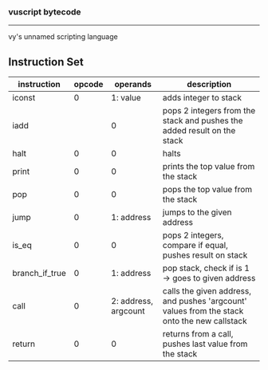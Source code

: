### vuscript bytecode
---

vy's unnamed scripting language

Instruction Set
---

| instruction    | opcode | operands             | description                         |
| -------------- | ------ | -------------------- | ----------------------------------- |
| iconst         | 0      | 1: value             | adds integer to stack               |
| iadd           |        | 0                    | pops 2 integers from the stack and pushes the added result on the stack |
| halt           | 0      | 0                    | halts                               |
| print          | 0      | 0                    | prints the top value from the stack |
| pop            | 0      | 0                    | pops the top value from the stack   |
| jump           | 0      | 1: address           | jumps to the given address          |
| is_eq          | 0      | 0                    | pops 2 integers, compare if equal, pushes result on stack |
| branch_if_true | 0      | 1: address           | pop stack, check if is 1 -> goes to given address |
| call           | 0      | 2: address, argcount | calls the given address, and pushes 'argcount' values from the stack onto the new callstack |
| return         | 0      | 0                    | returns from a call, pushes last value from the stack |
